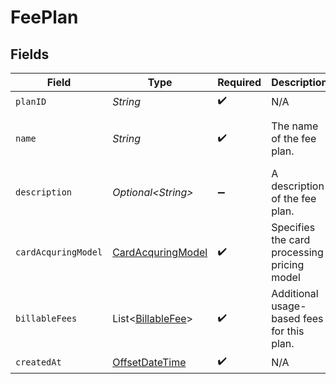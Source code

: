 # FeePlan


## Fields

| Field                                                                                     | Type                                                                                      | Required                                                                                  | Description                                                                               | Example                                                                                   |
| ----------------------------------------------------------------------------------------- | ----------------------------------------------------------------------------------------- | ----------------------------------------------------------------------------------------- | ----------------------------------------------------------------------------------------- | ----------------------------------------------------------------------------------------- |
| `planID`                                                                                  | *String*                                                                                  | :heavy_check_mark:                                                                        | N/A                                                                                       |                                                                                           |
| `name`                                                                                    | *String*                                                                                  | :heavy_check_mark:                                                                        | The name of the fee plan.                                                                 | Fixed Rate Merchant Plan                                                                  |
| `description`                                                                             | *Optional\<String>*                                                                       | :heavy_minus_sign:                                                                        | A description of the fee plan.                                                            |                                                                                           |
| `cardAcquringModel`                                                                       | [CardAcquringModel](../../models/components/CardAcquringModel.md)                         | :heavy_check_mark:                                                                        | Specifies the card processing pricing model                                               |                                                                                           |
| `billableFees`                                                                            | List\<[BillableFee](../../models/components/BillableFee.md)>                              | :heavy_check_mark:                                                                        | Additional usage-based fees for this plan.                                                |                                                                                           |
| `createdAt`                                                                               | [OffsetDateTime](https://docs.oracle.com/javase/8/docs/api/java/time/OffsetDateTime.html) | :heavy_check_mark:                                                                        | N/A                                                                                       |                                                                                           |
